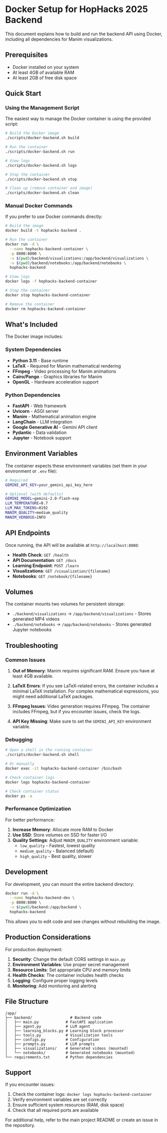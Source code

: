 # Docker Setup for HopHacks 2025 Backend

This document explains how to build and run the backend API using Docker, including all dependencies for Manim visualizations.

## Prerequisites

- Docker installed on your system
- At least 4GB of available RAM
- At least 2GB of free disk space

## Quick Start

### Using the Management Script

The easiest way to manage the Docker container is using the provided script:

```bash
# Build the Docker image
./scripts/docker-backend.sh build

# Run the container
./scripts/docker-backend.sh run

# View logs
./scripts/docker-backend.sh logs

# Stop the container
./scripts/docker-backend.sh stop

# Clean up (remove container and image)
./scripts/docker-backend.sh clean
```

### Manual Docker Commands

If you prefer to use Docker commands directly:

```bash
# Build the image
docker build -t hophacks-backend .

# Run the container
docker run -d \
  --name hophacks-backend-container \
  -p 8000:8000 \
  -v $(pwd)/backend/visualizations:/app/backend/visualizations \
  -v $(pwd)/backend/notebooks:/app/backend/notebooks \
  hophacks-backend

# View logs
docker logs -f hophacks-backend-container

# Stop the container
docker stop hophacks-backend-container

# Remove the container
docker rm hophacks-backend-container
```

## What's Included

The Docker image includes:

### System Dependencies
- **Python 3.11** - Base runtime
- **LaTeX** - Required for Manim mathematical rendering
- **FFmpeg** - Video processing for Manim animations
- **Cairo/Pango** - Graphics libraries for Manim
- **OpenGL** - Hardware acceleration support

### Python Dependencies
- **FastAPI** - Web framework
- **Uvicorn** - ASGI server
- **Manim** - Mathematical animation engine
- **LangChain** - LLM integration
- **Google Generative AI** - Gemini API client
- **Pydantic** - Data validation
- **Jupyter** - Notebook support

## Environment Variables

The container expects these environment variables (set them in your environment or `.env` file):

```bash
# Required
GEMINI_API_KEY=your_gemini_api_key_here

# Optional (with defaults)
GEMINI_MODEL=gemini-2.0-flash-exp
LLM_TEMPERATURE=0.7
LLM_MAX_TOKENS=8192
MANIM_QUALITY=medium_quality
MANIM_VERBOSE=INFO
```

## API Endpoints

Once running, the API will be available at `http://localhost:8000`:

- **Health Check**: `GET /health`
- **API Documentation**: `GET /docs`
- **Learning Endpoint**: `POST /learn`
- **Visualizations**: `GET /visualization/{filename}`
- **Notebooks**: `GET /notebook/{filename}`

## Volumes

The container mounts two volumes for persistent storage:

- `./backend/visualizations` → `/app/backend/visualizations` - Stores generated MP4 videos
- `./backend/notebooks` → `/app/backend/notebooks` - Stores generated Jupyter notebooks

## Troubleshooting

### Common Issues

1. **Out of Memory**: Manim requires significant RAM. Ensure you have at least 4GB available.

2. **LaTeX Errors**: If you see LaTeX-related errors, the container includes a minimal LaTeX installation. For complex mathematical expressions, you might need additional LaTeX packages.

3. **FFmpeg Issues**: Video generation requires FFmpeg. The container includes FFmpeg, but if you encounter issues, check the logs.

4. **API Key Missing**: Make sure to set the `GEMINI_API_KEY` environment variable.

### Debugging

```bash
# Open a shell in the running container
./scripts/docker-backend.sh shell

# Or manually
docker exec -it hophacks-backend-container /bin/bash

# Check container logs
docker logs hophacks-backend-container

# Check container status
docker ps -a
```

### Performance Optimization

For better performance:

1. **Increase Memory**: Allocate more RAM to Docker
2. **Use SSD**: Store volumes on SSD for faster I/O
3. **Quality Settings**: Adjust `MANIM_QUALITY` environment variable:
   - `low_quality` - Fastest, lowest quality
   - `medium_quality` - Balanced (default)
   - `high_quality` - Best quality, slower

## Development

For development, you can mount the entire backend directory:

```bash
docker run -d \
  --name hophacks-backend-dev \
  -p 8000:8000 \
  -v $(pwd)/backend:/app/backend \
  hophacks-backend
```

This allows you to edit code and see changes without rebuilding the image.

## Production Considerations

For production deployment:

1. **Security**: Change the default CORS settings in `main.py`
2. **Environment Variables**: Use proper secret management
3. **Resource Limits**: Set appropriate CPU and memory limits
4. **Health Checks**: The container includes health checks
5. **Logging**: Configure proper logging levels
6. **Monitoring**: Add monitoring and alerting

## File Structure

```
/app/
├── backend/                 # Backend code
│   ├── main.py            # FastAPI application
│   ├── agent.py           # LLM agent
│   ├── learning_blocks.py # Learning block processor
│   ├── tools.py           # Visualization tools
│   ├── configs.py         # Configuration
│   ├── prompts.py         # LLM prompts
│   ├── visualizations/    # Generated videos (mounted)
│   └── notebooks/         # Generated notebooks (mounted)
└── requirements.txt       # Python dependencies
```

## Support

If you encounter issues:

1. Check the container logs: `docker logs hophacks-backend-container`
2. Verify environment variables are set correctly
3. Ensure sufficient system resources (RAM, disk space)
4. Check that all required ports are available

For additional help, refer to the main project README or create an issue in the repository.
